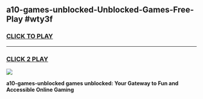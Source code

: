 
## a10-games-unblocked-Unblocked-Games-Free-Play #wty3f
<h3>
<a href="https://us.freeplayer.one?title=a10-games-unblocked&ref=9M">CLICK TO PLAY</a></h3>
<hr>

<h3>
<a href="https://us.freeplayer.one?title=a10-games-unblocked&ref=9M">CLICK 2 PLAY</a>
  
</h3>

<a href="https://us.freeplayer.one?title=a10-games-unblocked&ref=9M"><img src="https://clearcache.store/games.png"></a>


**a10-games-unblocked games unblocked: Your Gateway to Fun and Accessible Online Gaming**
